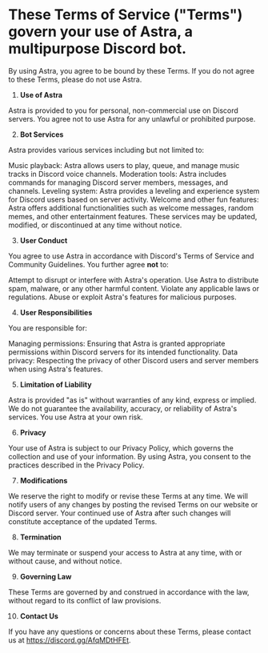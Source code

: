 # These Terms of Service ("Terms") govern your use of Astra, a multipurpose Discord bot.

By using Astra, you agree to be bound by these Terms. If you do not agree to these Terms, please do not use Astra.

1. **Use of Astra**

Astra is provided to you for personal, non-commercial use on Discord servers. You agree not to use Astra for any unlawful or prohibited purpose.

2. **Bot Services**

Astra provides various services including but not limited to:

Music playback: Astra allows users to play, queue, and manage music tracks in Discord voice channels.
Moderation tools: Astra includes commands for managing Discord server members, messages, and channels.
Leveling system: Astra provides a leveling and experience system for Discord users based on server activity.
Welcome and other fun features: Astra offers additional functionalities such as welcome messages, random memes, and other entertainment features.
These services may be updated, modified, or discontinued at any time without notice.

3. **User Conduct**

You agree to use Astra in accordance with Discord's Terms of Service and Community Guidelines. You further agree **not** to:

Attempt to disrupt or interfere with Astra's operation.
Use Astra to distribute spam, malware, or any other harmful content.
Violate any applicable laws or regulations.
Abuse or exploit Astra's features for malicious purposes.

4. **User Responsibilities**

You are responsible for:

Managing permissions: Ensuring that Astra is granted appropriate permissions within Discord servers for its intended functionality.
Data privacy: Respecting the privacy of other Discord users and server members when using Astra's features.

5. **Limitation of Liability**

Astra is provided "as is" without warranties of any kind, express or implied. We do not guarantee the availability, accuracy, or reliability of Astra's services. You use Astra at your own risk.

6. **Privacy**

Your use of Astra is subject to our Privacy Policy, which governs the collection and use of your information. By using Astra, you consent to the practices described in the Privacy Policy.

7. **Modifications**

We reserve the right to modify or revise these Terms at any time. We will notify users of any changes by posting the revised Terms on our website or Discord server. Your continued use of Astra after such changes will constitute acceptance of the updated Terms.

8. **Termination**

We may terminate or suspend your access to Astra at any time, with or without cause, and without notice.

9. **Governing Law**

These Terms are governed by and construed in accordance with the law, without regard to its conflict of law provisions.

10. **Contact Us**

If you have any questions or concerns about these Terms, please contact us at https://discord.gg/AfqMDtHFEt.
